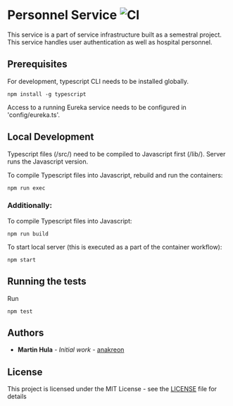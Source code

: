 # Personnel Service ![CI](https://github.com/Nemocnice-Kvetoslava-Maradsalama/personnel-svc/workflows/CI/badge.svg)

This service is a part of service infrastructure built as a semestral project.
This service handles user authentication as well as hospital personnel.

## Prerequisites

For development, typescript CLI needs to be installed globally.
```shell
npm install -g typescript
```

Access to a running Eureka service needs to be configured in 'config/eureka.ts'.

## Local Development

Typescript files (/src/) need to be compiled to Javascript first (/lib/). Server runs the Javascript version.

To compile Typescript files into Javascript, rebuild and run the containers:
```shell
npm run exec
```

### Additionally:

To compile Typescript files into Javascript: 
```shell
npm run build
```

To start local server (this is executed as a part of the container workflow): 
```shell
npm start
```

## Running the tests

Run 
```shell
npm test
```

## Authors

* **Martin Hula** - *Initial work* - [anakreon](https://github.com/anakreon)

## License

This project is licensed under the MIT License - see the [LICENSE](LICENSE) file for details
